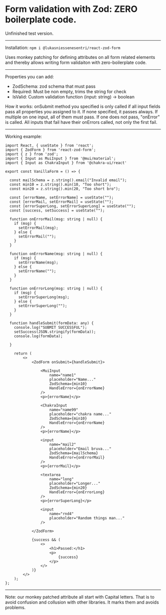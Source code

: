 # Form validation with Zod: ZERO boilerplate code.

Unfinished test version.

---

Installation:
`npm i @lukasniessenesentri/react-zod-form`

Uses monkey patching for defining attributes on all form related elements
and thereby allows writing form validaiton with zero-boilerplate code.

---

Properties you can add:
- ZodSchema: zod schema that must pass
- Required: Must be non empty, trims the string for check
- IsValid: Custom validation function (input: string) -> boolean

How it works:
onSubmit method you specified is only called if all input fields
pass all properties you assigned to it. If none specified, it passes always.
If multiple on one input, all of them must pass. If one does not pass, "onError" is called.
All inputs that fail have their onErrors called, not only the first fail.

---

Working example:

```
import React, { useState } from 'react';
import { ZodForm } from 'react-zod-form';
import { z } from 'zod';
import { Input as MuiInput } from '@mui/material';
import { Input as ChakraInput } from '@chakra-ui/react'

export const VanillaForm = () => {

  const mailSchema = z.string().email("Invalid email");
  const min10 = z.string().min(10, "Too short");
  const min20 = z.string().min(20, "Too short bro");

  const [errorName, setErrorName] = useState("");
  const [errorMail, setErrorMail] = useState("");
  const [errorSuperLong, setErrorSuperLong] = useState("");
  const [success, setSuccess] = useState("");

  function onErrorMail(msg: string | null) {
    if (msg) {
      setErrorMail(msg);
    } else {
      setErrorMail("");
    }
  }

  function onErrorName(msg: string | null) {
    if (msg) {
      setErrorName(msg);
    } else {
      setErrorName("");
    }
  }

  function onErrorLong(msg: string | null) {
    if (msg) {
      setErrorSuperLong(msg);
    } else {
      setErrorSuperLong("");
    }
  }

  function handleSubmit(formData: any) {
    console.log("SUBMIT SUCCESSFUL");
    setSuccess(JSON.stringify(formData));
    console.log(formData);
    
  }

    return (
        <>
            <ZodForm onSubmit={handleSubmit}>

                <MuiInput 
                    name="name1" 
                    placeholder="Name..."
                    ZodSchema={min10} 
                    HandleError={onErrorName}
                />
                <p>{errorName}</p>

                <ChakraInput 
                    name="name99" 
                    placeholder="chakra name..."
                    ZodSchema={min10} 
                    HandleError={onErrorName}
                />
                <p>{errorName}</p>

                <input 
                    name="mail2" 
                    placeholder="Email bruva..."
                    ZodSchema={mailSchema}
                    HandleError={onErrorMail}
                />
                <p>{errorMail}</p>

                <textarea 
                    name="long" 
                    placeholder="Longer..."
                    ZodSchema={min20}
                    HandleError={onErrorLong}
                />
                <p>{errorSuperLong}</p>

                <input 
                    name="rnd4" 
                    placeholder="Random things man..."
                />

            </ZodForm>

            {success && (
                <>
                    <h1>Passed:</h1>
                    <p>
                        {success}
                    </p>
                </>
            )}
        </>
    );
};
```

---

Note: our monkey patched attribute all start with Capital letters. That is to avoid confusion and collusion with other libraries. It marks them and avoids problems.